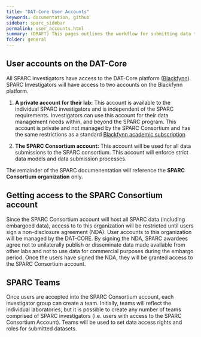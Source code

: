 ```yaml
---
title: "DAT-Core User Accounts"
keywords: documentation, github
sidebar: sparc_sidebar
permalink: user_accounts.html
summary: (DRAFT) This pages outlines the workflow for submitting data to the SPARC DAT-Core. 
folder: general
---
```


## User accounts on the DAT-Core

All SPARC investigators have access to the DAT-Core platform ([Blackfynn](https://app.blackfynn.io)). SPARC Investigators will have access to two accounts on the Blackfynn platform. 

1. **A private account for their lab:** This account is available to the individual SPARC investigators and is independent of the SPARC requirements. Investigators can use this account for their data management needs within, and beyond the SPARC program. This account is private and not managed by the SPARC Consortium and has the same restrictions as a standard [Blackfynn academic subscription](https://www.blackfynn.com/academia)

2. **The SPARC Consortium account:** This account will be used for all data submissions to the SPARC consortium. This account will enforce strict data models and data submission processes. 

The remainder of the SPARC documenentation will reference the **SPARC Consortium organization** only. 

## Getting access to the SPARC Consortium account

Since the SPARC Consortium account will host all SPARC data (including embargoed data), access to to this organization will be restricted until users sign a non-disclosure agreement (NDA). User accounts to this organization will be managed by the DAT-CORE. By signing the NDA, SPARC awardees agree not to unilaterally publish or disseminate data made available from other labs and not to use data for commercial purposes during the embargo period. Once the users have signed the NDA, they will be granted access to the SPARC Consortium account. 

## SPARC Teams

Once users are accepted into the SPARC Consortium account, each investigator group can create a team. Initially, teams will reflect the individual laboratories, but it is possible to create any number of teams comprised of SPARC investigators (i.e. users with access to the SPARC Consortium Account). Teams will be used to set data access rights and roles for submitted datasets.